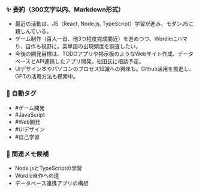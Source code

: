 ### ✨ 要約（300文字以内、Markdown形式）
- 最近の活動は、JS（React, Node.js, TypeScript）学習が進み、モダンJSに親しんでいる。
- ゲーム制作（百人一首、他3つ程度完成間近）を進めつつ、Wordleにハマり、自作も視野に。英単語の出現頻度を調査したい。
- 今後の開発目標は、TODOアプリや掲示板のようなWebサイト作成、データベースとAPI連携したアプリ開発。松田氏に相談予定。
- UIデザイン本やパソコンのプロセス知識への興味も。Github活用を推進し、GPTの活用方法も模索中。

### 🔖 自動タグ
- #ゲーム開発
- #JavaScript
- #Web開発
- #UIデザイン
- #自己学習

### 🔗 関連メモ候補
- Node.jsとTypeScriptの学習
- Wordle自作への道
- データベース連携アプリの構想
